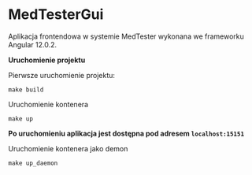 # MedTesterGui

Aplikacja frontendowa w systemie MedTester wykonana we frameworku Angular 12.0.2.

**Uruchomienie projektu**

Pierwsze uruchomienie projektu:
```
make build
```

Uruchomienie kontenera
```
make up
```

**Po uruchomieniu aplikacja jest dostępna pod adresem ```localhost:15151```**


Uruchomienie kontenera jako demon
```
make up_daemon
```

